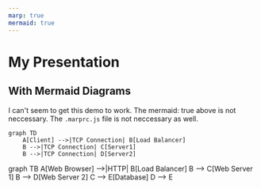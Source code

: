 ```yaml
---
marp: true
mermaid: true
---
```


# My Presentation

## With Mermaid Diagrams

I can't seem to get this demo to work.
The mermaid: true above is not neccessary.
The `.marprc.js` file is not neccessary as well.

```mermaid
graph TD
    A[Client] -->|TCP Connection| B[Load Balancer]
    B -->|TCP Connection| C[Server1]
    B -->|TCP Connection| D[Server2]
```

<div class="mermaid">
graph TB
    A[Web Browser] -->|HTTP| B[Load Balancer]
    B --> C[Web Server 1]
    B --> D[Web Server 2]
    C --> E[Database]
    D --> E
</div>
